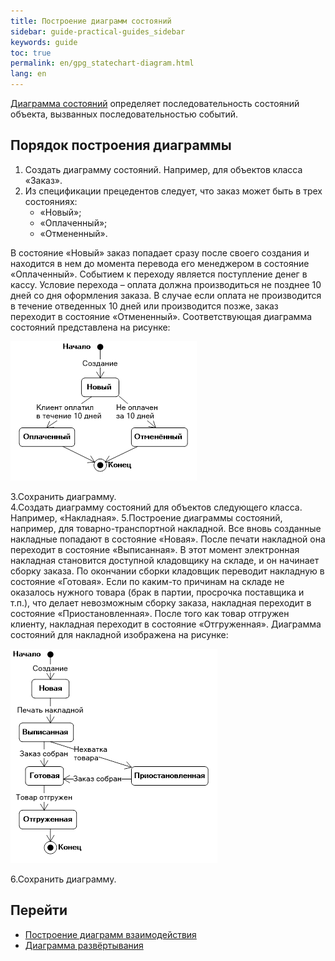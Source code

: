 ```yaml
---
title: Построение диаграмм состояний
sidebar: guide-practical-guides_sidebar
keywords: guide
toc: true
permalink: en/gpg_statechart-diagram.html
lang: en
---
```


[Диаграмма состояний](fd_statechart-diagram.html) определяет последовательность состояний объекта, вызванных последовательностью событий.

## Порядок построения диаграммы

1.	Создать диаграмму состояний. Например, для объектов класса «Заказ».
2.	Из спецификации прецедентов следует, что заказ может быть в трех состояниях: 
    * «Новый»;  
    * «Оплаченный»; 
    * «Отмененный».

В состояние «Новый» заказ попадает сразу после своего создания и находится в нем до момента перевода его менеджером в состояние «Оплаченный». Событием к переходу является поступление денег в кассу. Условие перехода – оплата должна производиться не позднее 10 дней со дня оформления заказа. В случае если оплата не производится в течение отведенных 10 дней или производится позже, заказ переходит в состояние «Отмененный». Соответствующая диаграмма состояний представлена на рисунке:

![](/images/pages/guides/flexberry-designer/statechart-diagram1.png)

3.Сохранить диаграмму.  
4.Создать диаграмму состояний для объектов следующего класса. Например, «Накладная».
5.Построение диаграммы состояний, например, для товарно-транспортной накладной. Все вновь созданные накладные попадают в состояние «Новая». После печати накладной она переходит в состояние «Выписанная». В этот момент электронная накладная становится доступной кладовщику на складе, и он начинает сборку заказа. По окончании сборки кладовщик переводит накладную в состояние «Готовая». Если по каким-то причинам на складе не оказалось нужного товара (брак в партии, просрочка поставщика и т.п.), что делает невозможным сборку заказа, накладная переходит в состояние «Приостановленная». После того как товар отгружен клиенту, накладная переходит в состояние «Отгруженная». Диаграмма состояний для накладной изображена на рисунке:

![](/images/pages/guides/flexberry-designer/statechart-diagram2.png)
 
6.Сохранить диаграмму.

## Перейти

* <i class="fa fa-arrow-left" aria-hidden="true"></i> [Построение диаграмм взаимодействия](gpg_interaction-diagram.html)
* [Диаграмма развёртывания](gpg_deployment-diagram.html) <i class="fa fa-arrow-right" aria-hidden="true"></i>
